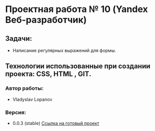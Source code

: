 # Проектная работа № 10 (Yandex Beб-разработчик)
## Задачи:
* Написание регулярных выражений для формы.
## Технологии использованные при создании проекта: CSS, HTML , GIT.
### Автор работы:
* Vladyslav Lopanov
### Версия:
* 0.0.3 (stable)
[Ссылка на готовый проект](https://throwzy.github.io/validation10sprintYandex/)
